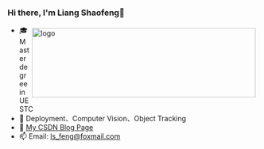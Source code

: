 ### Hi there, I'm Liang Shaofeng👋

<img src="https://github-readme-stats.vercel.app/api?username=l-sf&show_icons=true" alt="logo" height="140" width="450" align="right" style="margin: 5px; margin-bottom: 0px;" /> 

- 🎓 Master degree in UESTC
- 🔭 Deployment、Computer Vision、Object Tracking
- 📖 [My CSDN Blog Page](https://blog.csdn.net/weixin_51591021?spm=1010.2135.3001.5421)
- 📫 Email: ls_feng@foxmail.com

